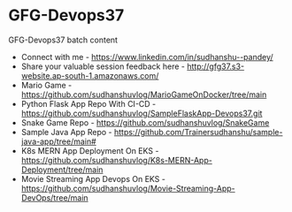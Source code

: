 # GFG-Devops37
GFG-Devops37 batch content

* Connect with me - https://www.linkedin.com/in/sudhanshu--pandey/
* Share your valuable session feedback here - http://gfg37.s3-website.ap-south-1.amazonaws.com/
* Mario Game - https://github.com/sudhanshuvlog/MarioGameOnDocker/tree/main
* Python Flask App Repo With CI-CD - https://github.com/sudhanshuvlog/SampleFlaskApp-Devops37.git
* Snake Game Repo - https://github.com/sudhanshuvlog/SnakeGame
* Sample Java App Repo - https://github.com/Trainersudhanshu/sample-java-app/tree/main#
* K8s MERN App Deployment On EKS - https://github.com/sudhanshuvlog/K8s-MERN-App-Deployment/tree/main
* Movie Streaming App Devops On EKS - https://github.com/sudhanshuvlog/Movie-Streaming-App-DevOps/tree/main
